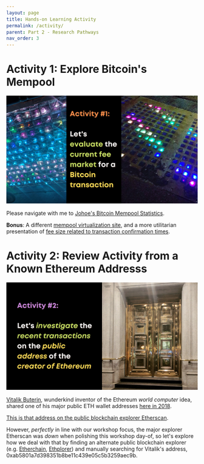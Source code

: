 ```yaml
---
layout: page
title: Hands-on Learning Activity
permalink: /activity/
parent: Part 2 - Research Pathways
nav_order: 3
---
```


# Activity 1: Explore Bitcoin's Mempool

![Activity 1](figures/activity-1.png)
<br>

Please navigate with me to [Johoe's Bitcoin Mempool Statistics](https://jochen-hoenicke.de/queue/#0,24h).

**Bonus**: A different [mempool virtualization site](https://mempool.space/), and a more utilitarian presentation of [fee size related to transaction confirmation times](https://bitcoinfees.earn.com/#delay).

# Activity 2: Review Activity from a Known Ethereum Addresss

![Activity 2](figures/activity-2.png)
<br>

[Vitalik Buterin](https://en.wikipedia.org/wiki/Vitalik_Buterin), wunderkind inventor of the Ethereum *world computer* idea, shared one of his major public ETH wallet addresses [here in 2018](https://twitter.com/VitalikButerin/status/1050126908589887488).

[This is that address on the public blockchain explorer Etherscan](https://etherscan.io/address/0xab5801a7d398351b8be11c439e05c5b3259aec9b). 

However, *perfectly* in line with our workshop focus, the major explorer Etherscan was *down* when polishing this workshop day-of, so let's explore how we deal with that by finding an alternate public blockchain explorer (e.g. [Etherchain](https://etherchain.org/), [Ethplorer](https://ethplorer.io/)) and manually searching for Vitalik's address, 0xab5801a7d398351b8be11c439e05c5b3259aec9b.